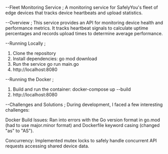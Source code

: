 --Fleet Monitoring Service ;
A monitoring service for SafelyYou's fleet of edge devices that tracks device heartbeats and upload statistics.

--Overview ;
This service provides an API for monitoring device health and performance metrics. It tracks heartbeat signals to calculate uptime percentages and records upload times to determine average performance.

--Running Locally ;
1. Clone the repository
2. Install dependencies: 
    go mod download
3. Run the service
    go run main.go
4. http://localhost:8080

--Running the Docker ;
1. Build and run the container:
    docker-compose up --build
2. http://localhost:8080

--Challenges and Solutions ;
During development, I faced a few interesting challenges:

Docker Build Issues: Ran into errors with the Go version format in go.mod (had to use major.minor format) and Dockerfile keyword casing (changed "as" to "AS").

Concurrency: Implemented mutex locks to safely handle concurrent API requests accessing shared device data.